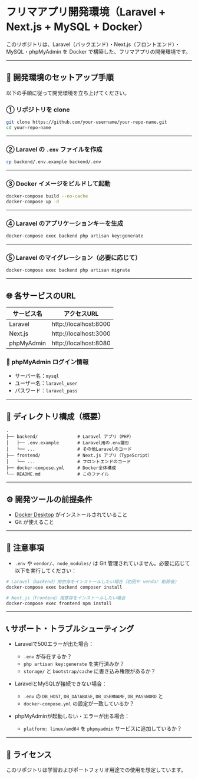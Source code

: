 # フリマアプリ開発環境（Laravel + Next.js + MySQL + Docker）

このリポジトリは、Laravel（バックエンド）・Next.js（フロントエンド）・MySQL・phpMyAdmin を Docker で構築した、フリマアプリの開発環境です。

---

## 🚀 開発環境のセットアップ手順

以下の手順に従って開発環境を立ち上げてください。

### ① リポジトリを clone

```bash
git clone https://github.com/your-username/your-repo-name.git
cd your-repo-name
```

---

### ② Laravel の `.env` ファイルを作成

```bash
cp backend/.env.example backend/.env
```

---

### ③ Docker イメージをビルドして起動

```bash
docker-compose build --no-cache
docker-compose up -d
```

---

### ④ Laravel のアプリケーションキーを生成

```bash
docker-compose exec backend php artisan key:generate
```

---

### ⑤ Laravel のマイグレーション（必要に応じて）

```bash
docker-compose exec backend php artisan migrate
```

---

## 🌐 各サービスのURL

| サービス名     | アクセスURL           |
|----------------|-----------------------|
| Laravel        | http://localhost:8000 |
| Next.js        | http://localhost:3000 |
| phpMyAdmin     | http://localhost:8080 |

### 🔐 phpMyAdmin ログイン情報

- サーバー名：`mysql`
- ユーザー名：`laravel_user`
- パスワード：`laravel_pass`

---

## 📁 ディレクトリ構成（概要）

```
.
├── backend/               # Laravel アプリ（PHP）
│   ├── .env.example       # Laravel用の.env雛形
│   └── ...                # その他Laravelのコード
├── frontend/              # Next.js アプリ（TypeScript）
│   └── ...                # フロントエンドのコード
├── docker-compose.yml     # Docker全体構成
└── README.md              # このファイル
```

---

## ⚙️ 開発ツールの前提条件

- [Docker Desktop](https://www.docker.com/) がインストールされていること
- Git が使えること

---

## 📌 注意事項

- `.env` や `vendor/`、`node_modules/` は Git 管理されていません。必要に応じて以下を実行してください：

```bash
# Laravel（backend）用依存をインストールしたい場合（初回や vendor 削除後）
docker-compose exec backend composer install

# Next.js（frontend）用依存をインストールしたい場合
docker-compose exec frontend npm install
```

---

## 📞 サポート・トラブルシューティング

- Laravelで500エラーが出た場合：
  - `.env` が存在するか？
  - `php artisan key:generate` を実行済みか？
  - `storage/` と `bootstrap/cache` に書き込み権限があるか？

- LaravelとMySQLが接続できない場合：
  - `.env` の `DB_HOST`, `DB_DATABASE`, `DB_USERNAME`, `DB_PASSWORD` と
  - `docker-compose.yml` の設定が一致しているか？

- phpMyAdminが起動しない・エラーが出る場合：
  - `platform: linux/amd64` を `phpmyadmin` サービスに追加しているか？

---

## 📝 ライセンス

このリポジトリは学習およびポートフォリオ用途での使用を想定しています。
